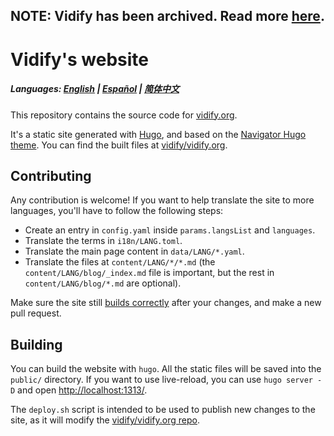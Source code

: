 ## NOTE: Vidify has been archived. Read more [here](https://vidify.org/blog/archived/).

# Vidify's website

##### Languages: [English](https://github.com/vidify/vidify.org-source/blob/master/README.md) | [Español](https://github.com/vidify/vidify.org-source/tree/master/docs/README.es.md) | [简体中文](https://github.com/vidify/vidify.org-source/tree/master/docs/README.cn.md)

This repository contains the source code for [vidify.org](https://vidify.org/).

It's a static site generated with [Hugo](https://gohugo.io/), and based on the [Navigator Hugo theme](https://themes.gohugo.io/navigator-hugo/). You can find the built files at [vidify/vidify.org](https://github.com/vidify/vidify.org).

## Contributing

Any contribution is welcome! If you want to help translate the site to more languages, you'll have to follow the following steps:

* Create an entry in `config.yaml` inside `params.langsList` and `languages`.
* Translate the terms in `i18n/LANG.toml`.
* Translate the main page content in `data/LANG/*.yaml`.
* Translate the files at `content/LANG/*/*.md` (the `content/LANG/blog/_index.md` file is important, but the rest in `content/LANG/blog/*.md` are optional).

Make sure the site still [builds correctly](#building) after your changes, and make a new pull request.

## Building

You can build the website with `hugo`. All the static files will be saved into the `public/` directory. If you want to use live-reload, you can use `hugo server -D` and open [http://localhost:1313/](http://localhost:1313/).

The `deploy.sh` script is intended to be used to publish new changes to the site, as it will modify the [vidify/vidify.org repo](https://github.com/vidify/vidify.org).
